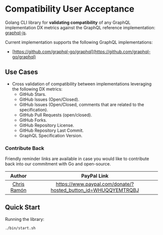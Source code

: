 # Compatibility User Acceptance

Golang CLI library for **validating compatibility** of any GraphQL implementation DX metrics against the GraphQL reference implementation: [graphql-js](https://github.com/graphql/graphql-js).

Current implementation supports the following GraphQL implementations:
- [https://github.com/graphql-go/graphql](https://github.com/graphql-go/graphql)

## Use Cases

- Cross validation of compatibility between implementations leveraging the following DX metrics:
  - GitHub Stars.
  - GitHub Issues (Open/Closed).
  - GitHub Issues (Open/Closed, comments that are related to the specification).
  - GitHub Pull Requests (open/closed).
  - GitHub Forks.
  - GitHub Repository License.
  - GitHub Repository Last Commit.
  - GraphQL Specification Version.


### Contribute Back

Friendly reminder links are available in case you would like to contribute back into our commitment with Go and open-source.

| Author        |  PayPal Link  |
|:-------------:|:-------------:|
| [Chris Ramón](https://github.com/chris-ramon) | https://www.paypal.com/donate/?hosted_button_id=WHUQQYEMTRQBJ |

## Quick Start

Running the library:

```
./bin/start.sh
```
